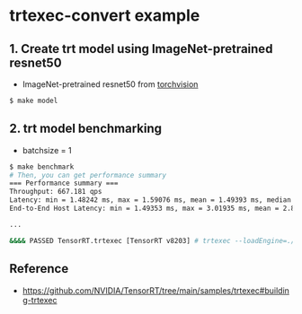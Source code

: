 # trtexec-convert example

## 1. Create trt model using ImageNet-pretrained resnet50
- ImageNet-pretrained resnet50 from [torchvision](https://pytorch.org/vision/stable/models.html)
```bash
$ make model
```

## 2. trt model benchmarking
- batchsize = 1
```bash
$ make benchmark
# Then, you can get performance summary
=== Performance summary ===
Throughput: 667.181 qps
Latency: min = 1.48242 ms, max = 1.59076 ms, mean = 1.49393 ms, median = 1.48682 ms, percentile(99%) = 1.57001 ms
End-to-End Host Latency: min = 1.49353 ms, max = 3.01935 ms, mean = 2.84119 ms, median = 2.85034 ms, percentile(99%) = 3.01239 ms

...

&&&& PASSED TensorRT.trtexec [TensorRT v8203] # trtexec --loadEngine=.//output/model.trt --batch=1
```

## Reference
- https://github.com/NVIDIA/TensorRT/tree/main/samples/trtexec#building-trtexec

